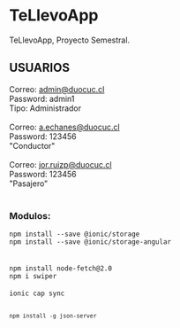 # TeLlevoApp
TeLlevoApp, Proyecto Semestral.

<h2>USUARIOS</h2>

Correo: admin@duocuc.cl<br>
Password: admin1<br>
Tipo: Administrador<br>
<br>
Correo: a.echanes@duocuc.cl<br>
Password: 123456<br>
"Conductor"<br>
<br>
Correo: jor.ruizp@duocuc.cl<br>
Password: 123456<br>
"Pasajero"<br>
<br>
<h3>Modulos:</h3>
<code>npm install --save @ionic/storage</code><br>
<code>npm install --save @ionic/storage-angular</code><br>
<br>
<br>
<code>npm install node-fetch@2.0</code><br>
<code>npm i swiper</code><br>
<br>
<code>ionic cap sync
<br>
<code>npm install -g json-server</code><br>

